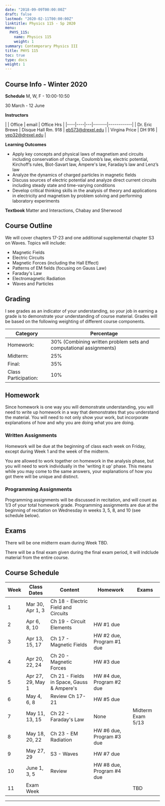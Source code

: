 ```yaml
---
date: "2018-09-09T00:00:00Z"
draft: false
lastmod: "2020-02-11T00:00:00Z"
linktitle: Physics 115 - Sp 2020
menu:
  PHYS_115:
    name: Physics 115
    weight: 1
summary: Contemporary Physics III
title: PHYS 115
toc: true
type: docs
weight: 1
---
```


## Course Info - Winter 2020
**Schedule**
M, W, F - 10:00-10:50

30 March - 12 June

**Instructors**

|    | Office | email | Office Hrs |
|----|----|---|-------|------------|
| Dr. Eric Brewe | Disque Hall Rm. 918 | <eb573@drexel.edu> |
| Virgina Price | DH 916 | <vep32@drexel.edu> |

**Learning Outcomes**
* Apply key concepts and physical laws of magnetism and circuits including conservation of charge, Coulomb’s law, electric potential, Kirchoff’s rules, Biot-Savart law, Ampere's law, Faraday’s law and Lenz’s law
* Analyze the dynamics of charged particles in magnetic fields
* Discuss sources of electric potential and analyze direct current circuits including steady state and time-varying conditions
* Develop critical thinking skills in the analysis of theory and applications in electricity and magnetism by problem solving and performing laboratory experiments

**Textbook**
Matter and Interactions, Chabay and Sherwood




## Course Outline
We will cover chapters 17-23 and one additional supplemental chapter S3 on Waves. Topics will include:
* Magnetic Fields
* Electric Circuits
* Magnetic Forces (including the Hall Effect)
* Patterns of EM fields (focusing on Gauss Law)
* Faraday's Law
* Electromagnetic Radiation
* Waves and Particles

## Grading
I see grades as an indicator of your understanding, so your job in earning a grade is to demonstrate your understanding of course material. 
Grades will be based on the following weighting of different course components. 

| Category             | Percentage                                                         |
| ---------------------| ------------------------------------------------------------------ |
| Homework:            | 30% (Combining written problem sets and computational assignments) |
| Midterm:             | 25%                                                                | 
| Final:               | 35%                                                                |
| Class Participation: | 10%                                                                |

## Homework
Since homework is one way you will demonstrate understanding, you will need to write up homework in a way that demonstrates that you understand the material. You will need to not only show your work, but incorporate explanations of how and why you are doing what you are doing. 

### Written Assignments
Homework will be due at the beginning of class each week on Friday, except during Week 1 and the week of the midterm. 

You are allowed to work together on homework in the analysis phase, but you will need to work individually in the 'writing it up' phase.  This means while you may come to the same answers, your explanations of how you got there will be unique and distinct. 

### Programming Assignments

Programming assignments will be discussed in recitation, and will count as 1/3 of your total homework grade. Programming assignments are due at the beginning of recitation on Wednesday in weeks 3, 5, 8, and 10 (see schedule below).

## Exams

There will be one midterm exam during Week TBD. 

There will be a final exam given during the final exam period, it will indclude material from the entire course. 

## Course Schedule

|**Week**|**Class Dates**|**Content**|**Homework**|**Exams**|
|--------|---------------|-----------|------------|---------|
|1| Mar 30, Apr 1, 3  |Ch 18 - Electric Field and Circuits | | |
|2| Apr 6, 8, 10      |Ch 19 - Circuit Elements            | HW #1 due| |
|3| Apr 13, 15, 17    |Ch 17 - Magnetic Fields             | HW #2 due, Program #1 due| |
|4| Apr 20, 22, 24    |Ch 20 - Magnetic Forces             | HW #3 due| |
|5| Apr 27, 29, May 1 |Ch 21 - Fields in Space, Gauss & Ampere's | HW #4 due, Program #2 due| |
|6| May 4, 6, 8       |Review Ch 17-21                     | HW #5 due | |
|7| May 11, 13, 15    |Ch 22 - Faraday's Law               |  None | Midterm Exam 5/13 |
|8| May 18, 20, 22    |Ch 23 - EM Radiation                |  HW #6 due, Program #3 due| |
|9| May 27, 29        |S3 - Waves                |  HW #7 due| |
|10| June 1, 3, 5     |Review                    |  HW #8 due, Program #4 due| |
|11| Exam Week        |                    |   | TBD |
---
